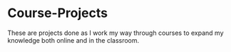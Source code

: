 # Course-Projects
These are projects done as I work my way through courses to expand my knowledge both online and in the classroom.
